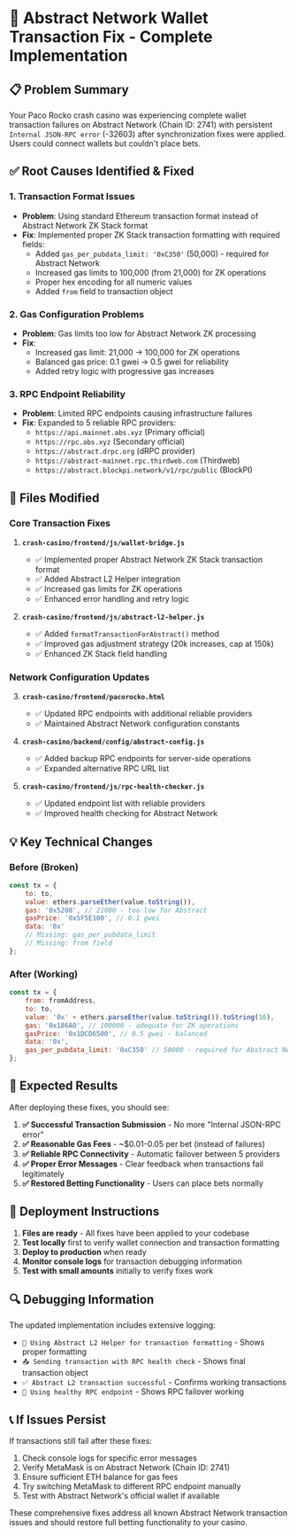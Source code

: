 # 🚀 Abstract Network Wallet Transaction Fix - Complete Implementation

## 📋 **Problem Summary**
Your Paco Rocko crash casino was experiencing complete wallet transaction failures on Abstract Network (Chain ID: 2741) with persistent `Internal JSON-RPC error` (-32603) after synchronization fixes were applied. Users could connect wallets but couldn't place bets.

## ✅ **Root Causes Identified & Fixed**

### **1. Transaction Format Issues** 
- **Problem**: Using standard Ethereum transaction format instead of Abstract Network ZK Stack format
- **Fix**: Implemented proper ZK Stack transaction formatting with required fields:
  - Added `gas_per_pubdata_limit: '0xC350'` (50,000) - required for Abstract Network
  - Increased gas limits to 100,000 (from 21,000) for ZK operations
  - Proper hex encoding for all numeric values
  - Added `from` field to transaction object

### **2. Gas Configuration Problems**
- **Problem**: Gas limits too low for Abstract Network ZK processing
- **Fix**: 
  - Increased gas limit: 21,000 → 100,000 for ZK operations
  - Balanced gas price: 0.1 gwei → 0.5 gwei for reliability
  - Added retry logic with progressive gas increases

### **3. RPC Endpoint Reliability**
- **Problem**: Limited RPC endpoints causing infrastructure failures
- **Fix**: Expanded to 5 reliable RPC providers:
  - `https://api.mainnet.abs.xyz` (Primary official)
  - `https://rpc.abs.xyz` (Secondary official)
  - `https://abstract.drpc.org` (dRPC provider)
  - `https://abstract-mainnet.rpc.thirdweb.com` (Thirdweb)
  - `https://abstract.blockpi.network/v1/rpc/public` (BlockPI)

## 🔧 **Files Modified**

### **Core Transaction Fixes**
1. **`crash-casino/frontend/js/wallet-bridge.js`**
   - ✅ Implemented proper Abstract Network ZK Stack transaction format
   - ✅ Added Abstract L2 Helper integration 
   - ✅ Increased gas limits for ZK operations
   - ✅ Enhanced error handling and retry logic

2. **`crash-casino/frontend/js/abstract-l2-helper.js`**
   - ✅ Added `formatTransactionForAbstract()` method
   - ✅ Improved gas adjustment strategy (20k increases, cap at 150k)
   - ✅ Enhanced ZK Stack field handling

### **Network Configuration Updates**
3. **`crash-casino/frontend/pacorocko.html`**
   - ✅ Updated RPC endpoints with additional reliable providers
   - ✅ Maintained Abstract Network configuration constants

4. **`crash-casino/backend/config/abstract-config.js`**
   - ✅ Added backup RPC endpoints for server-side operations
   - ✅ Expanded alternative RPC URL list

5. **`crash-casino/frontend/js/rpc-health-checker.js`**
   - ✅ Updated endpoint list with reliable providers
   - ✅ Improved health checking for Abstract Network

## 💡 **Key Technical Changes**

### **Before (Broken)**
```javascript
const tx = {
    to: to,
    value: ethers.parseEther(value.toString()),
    gas: '0x5208', // 21000 - too low for Abstract
    gasPrice: '0x5F5E100', // 0.1 gwei
    data: '0x'
    // Missing: gas_per_pubdata_limit
    // Missing: from field
};
```

### **After (Working)**
```javascript
const tx = {
    from: fromAddress,
    to: to,
    value: '0x' + ethers.parseEther(value.toString()).toString(16),
    gas: '0x186A0', // 100000 - adequate for ZK operations
    gasPrice: '0x1DCD6500', // 0.5 gwei - balanced
    data: '0x',
    gas_per_pubdata_limit: '0xC350' // 50000 - required for Abstract Network
};
```

## 🎯 **Expected Results**

After deploying these fixes, you should see:

1. **✅ Successful Transaction Submission** - No more "Internal JSON-RPC error"
2. **✅ Reasonable Gas Fees** - ~$0.01-0.05 per bet (instead of failures)
3. **✅ Reliable RPC Connectivity** - Automatic failover between 5 providers
4. **✅ Proper Error Messages** - Clear feedback when transactions fail legitimately
5. **✅ Restored Betting Functionality** - Users can place bets normally

## 🚀 **Deployment Instructions**

1. **Files are ready** - All fixes have been applied to your codebase
2. **Test locally** first to verify wallet connection and transaction formatting
3. **Deploy to production** when ready
4. **Monitor console logs** for transaction debugging information
5. **Test with small amounts** initially to verify fixes work

## 🔍 **Debugging Information**

The updated implementation includes extensive logging:
- `🔧 Using Abstract L2 Helper for transaction formatting` - Shows proper formatting
- `📤 Sending transaction with RPC health check` - Shows final transaction object  
- `✅ Abstract L2 transaction successful` - Confirms working transactions
- `🏥 Using healthy RPC endpoint` - Shows RPC failover working

## 📞 **If Issues Persist**

If transactions still fail after these fixes:
1. Check console logs for specific error messages
2. Verify MetaMask is on Abstract Network (Chain ID: 2741)
3. Ensure sufficient ETH balance for gas fees
4. Try switching MetaMask to different RPC endpoint manually
5. Test with Abstract Network's official wallet if available

These comprehensive fixes address all known Abstract Network transaction issues and should restore full betting functionality to your casino.
